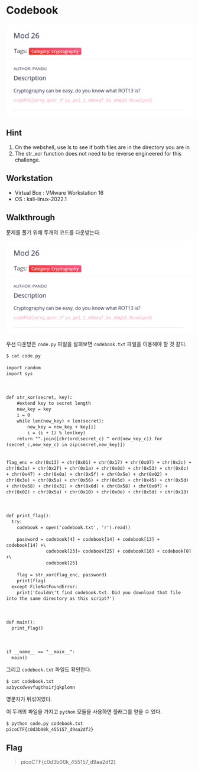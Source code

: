 # Codebook
![Codebook](https://github.com/jasperkim425/Walkthrough/blob/main/picoCTF/Cryptography/Mod%2026/image/Mod_26.png)

## Hint
1. On the webshell, use ls to see if both files are in the directory you are in
2. The str_xor function does not need to be reverse engineered for this challenge.

## Workstation
- Virtual Box : VMware Workstation 16
- OS : kali-linux-2022.1

## Walkthrough
문제를 풀기 위해 두개의 코드를 다운받는다.

![download](https://github.com/jasperkim425/Walkthrough/blob/main/picoCTF/Cryptography/Mod%2026/image/Mod_26.png)

우선 다운받은 `code.py` 파일을 살펴보면 `codebook.txt` 파일을 이용해야 할 것 같다.

```
$ cat code.py

import random
import sys



def str_xor(secret, key):
    #extend key to secret length
    new_key = key
    i = 0
    while len(new_key) < len(secret):
        new_key = new_key + key[i]
        i = (i + 1) % len(key)        
    return "".join([chr(ord(secret_c) ^ ord(new_key_c)) for (secret_c,new_key_c) in zip(secret,new_key)])


flag_enc = chr(0x13) + chr(0x01) + chr(0x17) + chr(0x07) + chr(0x2c) + chr(0x3a) + chr(0x2f) + chr(0x1a) + chr(0x0d) + chr(0x53) + chr(0x0c) + chr(0x47) + chr(0x0a) + chr(0x5f) + chr(0x5e) + chr(0x02) + chr(0x3e) + chr(0x5a) + chr(0x56) + chr(0x5d) + chr(0x45) + chr(0x5d) + chr(0x58) + chr(0x31) + chr(0x0d) + chr(0x58) + chr(0x0f) + chr(0x02) + chr(0x5a) + chr(0x10) + chr(0x0e) + chr(0x5d) + chr(0x13)



def print_flag():
  try:
    codebook = open('codebook.txt', 'r').read()
    
    password = codebook[4] + codebook[14] + codebook[13] + codebook[14] +\
               codebook[23]+ codebook[25] + codebook[16] + codebook[0]  +\
               codebook[25]
               
    flag = str_xor(flag_enc, password)
    print(flag)
  except FileNotFoundError:
    print('Couldn\'t find codebook.txt. Did you download that file into the same directory as this script?')



def main():
  print_flag()



if __name__ == "__main__":
  main()

```

그리고 `codebook.txt` 파일도 확인한다.

```
$ cat codebook.txt
azbycxdwevfugthsirjqkplomn
```

영문자가 뒤섞여있다.

이 두개의 파일을 가지고 `python` 모듈을 사용하면 플래그를 얻을 수 있다.

```
$ python code.py codebook.txt
picoCTF{c0d3b00k_455157_d9aa2df2}
```

## Flag
> picoCTF{c0d3b00k_455157_d9aa2df2}
